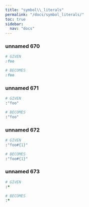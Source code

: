 ```yaml
---
title: "symbol\\_literals"
permalink: "/docs/symbol_literals/"
toc: true
sidebar:
  nav: "docs"
---
```

### unnamed 670
```ruby
# GIVEN
:foo
```
```ruby
# BECOMES
:foo
```
### unnamed 671
```ruby
# GIVEN
:"foo"
```
```ruby
# BECOMES
:"foo"
```
### unnamed 672
```ruby
# GIVEN
:"foo#{1}"
```
```ruby
# BECOMES
:"foo#{1}"
```
### unnamed 673
```ruby
# GIVEN
:*
```
```ruby
# BECOMES
:*
```
